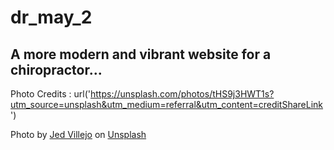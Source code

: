 # dr_may_2
## A more modern and vibrant website for a chiropractor...


Photo Credits : url('https://unsplash.com/photos/tHS9j3HWT1s?utm_source=unsplash&utm_medium=referral&utm_content=creditShareLink')

Photo by <a href="https://unsplash.com/@jmvillejo?utm_source=unsplash&utm_medium=referral&utm_content=creditCopyText">Jed Villejo</a> on <a href="https://unsplash.com/?utm_source=unsplash&utm_medium=referral&utm_content=creditCopyText">Unsplash</a>
  